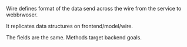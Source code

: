Wire defines format of the data send across the wire from the service to webbrwoser.

It replicates data structures on frontend/model/wire.

The fields are the same. Methods target backend goals.